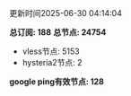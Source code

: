 更新时间2025-06-30 04:14:04

**总订阅: 188**
**总节点: 24754**
- vless节点: 5153
- hysteria2节点: 2

**google ping有效节点: 128**
